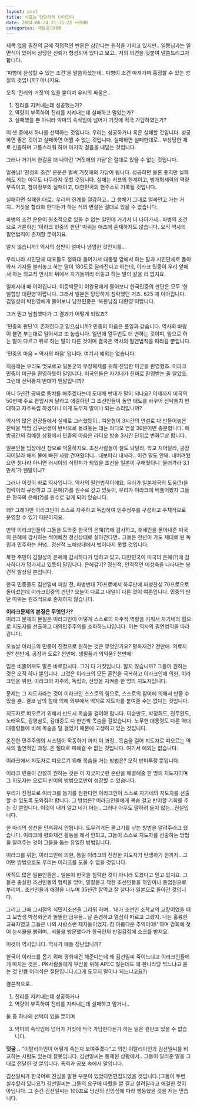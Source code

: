 ```yaml
---
layout: post
title: 서프는 당당하게 나아간다
date: 2004-06-24 21:35:23 +0900
categories: 깨달음의대화
---
```

 제목 없음 필진의 글에 직접적인 반론은 삼간다는 원칙을 가지고 있지만.. 일몽님과는 일면식이 있어서 상당한 신뢰가 형성되어 있다고 보고.. 저의 의견을 덧붙여 말씀드리고자 합니다.    
  
‘파병에 찬성할 수 있는 조건’을 말씀하셨는데.. 파병이 조건 따져가며 흥정할 수 있는 성질의 것입니까? 아니지요.    
  
오직 ‘진리와 거짓’이 있을 뿐이며 우리의 싸움은..    
  
1) 진리를 지켜내는데 성공했는가?   
2) 역량이 부족하여 진리를 지켜내는데 실패하고 말았는가?   
3) 실패했을 뿐 아니라 악마의 속삭임에 넘어가 거짓에 적극 가담하였는가?    
  
이 셋 중에서 하나를 선택하는 것입니다. 우리는 성공하거나 혹은 실패할 것입니다. 성공하면 좋은 것이고 실패하면 어쩔 수 없는 것입니다. 실패하면 실패한대로.. 부상당한 채로 신음하며 고통스러워 하며 마지막 걸음을 내딛는 것입니다.    
  
그러나 거기서 한걸음 더 나아간 ‘거짓에의 가담’은 절대로 있을 수 없는 것입니다.    
  
일몽님! ‘찬성의 조건’ 운운은 벌써 거짓에의 가담이 됩니다. 성공하면 물론 좋지만 실패해도 저는 아무도 나무라지 못할 것입니다. 실패는 서프의 한계이고, 범개혁세력의 역량부족이고, 참여정부의 실패이고, 대한민국의 현주소로 기록될 것입니다.    
  
실패하면 실패한 대로.. 우리의 한계를 절감하고.. 그 생채기 그대로 얼싸안고 가는 거지.. 거짓을 합리화 한다든가 하는 식의 변절은 절대로 있을 수 없습니다.    
  
파병의 조건 운운이 원초적으로 있을 수 없는 일인데 거기서 더 나아가서.. 파병의 조건으로 거론하신 ‘이라크 민중의 판단’ 따위는 애초에 존재하지도 않습니다. 오직 역사의 필연법칙이 존재할 뿐이지요.    
  
알지 않습니까? 역사의 심판이 얼마나 냉엄한 것인지를..    
  
우리나라 시민단체 대표들도 청와대 들어가서 대통령 앞에서 하는 말과 시민단체로 돌아와서 기자들 불러놓고 하는 말이 180도로 달라진다고 하는데, 이라크 민중이 우리 앞에서 하는 외교적 언사와 뒤에서 자기들끼리 터놓고 하는 말이 같을 리 없지요.    
  
일제시대 때 이야깁니다. 이등박문이 이완용에게 물어보니 한국민중의 판단은 모두 ‘한일합방 대환영’이랍니다. 그래서 일본은 당당하게 침략했던 거죠. 625 때 이야깁니다. 김일성이 박헌영에게 물어보니 남한민중은 ‘북한남침 대환영’이랍니다.    
  
그거 믿고 남침했다가 그 결과가 어떻게 되었죠?    
  
‘민중의 판단’이 존재한다고 믿으십니까? 민중의 마음은 풀잎과 같습니다. 역사의 바람이 불면 부는대로 일어서고 또 눕습니다. 일년에 열두번도 더 변하는 것이며, 앞으로 하는 말이 다르고 뒤로 하는 말이 다른 것이며 결국은 역사의 필연법칙을 따라갈 뿐입니다.    
  
‘민중의 마음 = 역사의 마음’ 입니다. 여기서 예외는 없습니다. 
  
  
처음에는 우리도 멋모르고 일본군의 무장해제를 위해 진입한 미군을 환영했죠. 이라크 민중이 미군을 환영하듯이 말입니다. 미국인들은 자기네가 진짜로 환영받는 줄 알았죠. 그런데 신탁통치 반대가 웬말입니까?    
  
아니 5년간 공짜로 통치를 해주겠다는데 도대체 반대가 말이 되나요? 어제까지 미국의 50번째 주로 편입시켜 달라고 애걸하던 그 조선인들이 돌연 태도를 바꾸어 신탁통치 반대하고 자주독립 하겠다니 이게 도무지 말이나 되는 소리입니까?    
  
역사의 많은 현장들에서 실제로 그러했듯이.. 여운형이 3시간의 연설로 다 만들어놓은 찬탁을 백범 김구선생이 반탁으로 돌려놓는 데는 라디오 연설 30분이면 충분합니다. 해방공간의 첨예한 상황에서 민중의 마음은 라디오 방송 3시간 단위로 변화무상 합니다.    
  
일본인들 입장에선 참으로 억울하지요. 조선사람들이 철도 놔달라, 학교 지어달라, 공장 지어달라 해서 물에 빠진 사람 건져줬더니.. 내보따리 내놔라.. 이건 말도 안돼. 내버려뒀으면 청나라 아니면 러시아의 식민지가 되었을 조선을 일본이 구해줬더니 ‘물러가라 3.1만세’가 웬말이냐?    
  
그러나 이것이 바로 역사입니다. 역사의 필연법칙이에요. 우리가 일본제국의 도움(?)을 침략이라 규정하고 그 은혜(?)를 원수로 갚고 있듯이, 우리가 이라크에 베풀어봤자 그들은 한국의 은혜(?)를 원수로 갚게 되어 있습니다.    
  
왜? 그래야만 이라크인이 스스로 자주하고 독립하여 민주정부를 구성하고 주체적으로 운영할 수 있기 때문이지요.    
  
만약 이라크인들이 그들을 도와준 한국의 은혜(?)에 감사하고, 후세인을 몰아내준 미국의 은혜에 감사하는 썩어빠진 정신상태로 살아간다면.. 그들은 천년이 가도 제대로 된 독립과 민주화는 커녕.. 정신적 노예상태에서 벗어나지 못할 것입니다.    
  
북한 주민이 김일성의 은혜에 감사하다가 망하고 있고, 대한민국이 미국의 은혜(?)에 감사하다가 망가지고 있듯이 말입니다. 은혜갚기? 정신적, 인격적인 미성숙을 나타내는 봉건적 발상일 뿐입니다.    
  
한국 민중들도 김선일씨 피살 전, 파병반대 70프로에서 하루만에 파병찬성 70프로으로 돌아섰는데 이라크민중의 판단? 오늘이 다르고 내일이 다른 것이 여론입니다. 민중의 판단 따위는 원초적으로 존재하지 않습니다.    
  
**이라크문제의 본질은 무엇인가?**   
이라크 문제의 본질은 이라크인이 어떻게 스스로의 자주적 역량을 키워서 자기네의 힘으로 지도자를 선출하고 대의민주주의를 소화하느냐입니다. 이는 역사의 필연법칙을 따라갑니다.    
  
오늘날 이라크의 민중이 진정으로 원하는 것은 무엇인가요? 평화재건? 천만에. 의료지원? 천만에. 공장과 도로? 천만에. 생필품과 의약품? 천만에! 
  
  
입은 비뚤어져도 말은 바로합시다. 그거 다 거짓입니다. 알지 않습니까? 그들이 원하는 것은 오직 하나 뿐입니다. 그것은 이라크의 모든 혼란을 극복하고 이라크인에 의한, 이라크인을 위한, 이라크의 자주와, 독립과, 신앙을 지켜줄 한 명의 지도자입니다.    
  
문제는 그 지도자라는 것이 이라크인 스스로의 힘으로, 스스로의 참여에 의해서 만들 수 있을 뿐.. 결코 남의 힘에 의해 외부에서 억지로 지도자를 붙여줄 수는 없다는 것입니다.    
  
지도자로 떠오르기 위해서 반드시 목숨을 걸어야 합니다. 이승만도, 박정희도, 전두환도, 노태우도, 김영삼도, 김대중도 다 한번씩 목숨을 걸었습니다. 노무현 대통령도 다른 역대 대통령들에 비해 목숨을 덜 걸었기 때문에 고생하고 있는 것입니다.    
  
온전한 민주주의의 시스템이 작동하기 까지 이 과정.. 목숨을 걸어 지도자로 떠오르는 역사의 필연적인 과정..은 절대로 피해갈 수 없는 것입니다. 여기서 예외는 없습니다.    
  
이라크에서 지도자로 떠오르기 위해 목숨을 거는 방법은? 오직 반미투쟁 뿐입니다.    
  
이라크 민중이 간절히 원하는 것은 이 지긋지긋한 혼란을 해결해줄 한 명의 지도자이며 그 지도자는 오로지 반미의 방법으로만이 성장할 수 있습니다. 
  
  
우리가 진정으로 이라크를 돕기를 원한다면 이라크인이 스스로 자기네의 지도자를 선출할 수 있도록 도와줘야 합니다. 그 방법은? 이라크인들에게 목숨 걸고 반미할 기회를 주는 것 뿐입니다. 이것이 내가 알고 네가 아는.. 그러나 아무도 말하려 들지 않는.. 진실입니다. 
  
  
한 마리의 생선을 던져줘서 안됩니다. 도우려거든 물고기를 낚는 방법을 알려주라고 했습니다. 이라크에 평화재건 활동을 해서 안되고, 그들이 스스로 지도자를 선출하는 방법을 알려주는 것이 그들을 돕는 유일한 방법입니다.    
  
이라크를 위한, 이라크인에 의한, 통일 이라크의 진정한 지도자가 탄생하기 전까지.. 그 어떤 방법으로도 우리는 이라크를 도울 수 없을 것입니다. 
  
  
아직도 많은 일본인들은.. 일본이 한국을 침략한 것이 아니라 도왔다고 믿고 있지요. 그들은 충실한 조선인들의 협력을 얻어, 말잘듣고 착한 조선인들을 하인이나 종업원으로 부리며.. 조선인들과 애정을 나누며 35년간 잘먹고 잘 살다가 일본으로 돌아간 것입니다.    
  
그리고 그때 그시절의 식민지조선을 그리워 하며.. ‘내가 조선인 소학교의 교장이었을 때 그 모범생 박정희군과 똘똘한 급우들.. 날 존경하고 열심히 따르고 그랬지. 나는 훌륭한 교육자였고 그들은 나의 사랑스런 제자들이었지. 참 아름다운 추억이야!’ 하며 감회에 젖어 눈시울을 붉히며.. 서울을 방문했다가 한국인의 반일감정에 쇼크를 받지요.    
  
이것이 역사입니다. 역사가 애들 장난입니까?    
  
한국이 이라크를 돕기 위해 평화재건 해준다는데 왜 김선일씨 죽이느냐고 이라크인들에게 따지는 것은.. PK사람들에게 부산을 위해 APEC 줬는데도 왜 한나라당 찍느냐고 묻는 것 만큼 어리석은 질문입니다.(그게 도무지 말이나 되느냐고요?)    
  
결론적으로..    
  
1) 진리를 지켜내는데 성공하거나   
2) 역량이 부족하여 진리를 지켜내는데 실패하고 말거나..    
  
둘 중 하나의 선택이 있을 뿐이며    
  
3) 악마의 속삭임에 넘어가 거짓에 적극 가담한다든가 하는 일은 결단코 있을 수 없습니다.    

  
  
**덧글 ..** "이탈리아인이 어떻게 죽는지 보여주겠다"고 외친 이탈리아인과 김선일씨를 비교하는 사람도 있는데 잘못입니다. 김선일씨는 통제된 상황에서.. 그들이 일러준 말을 그대로 전달한 것 뿐입니다. 폭력과 공포 속에서 말입니다.    
  
김선일씨가 한국어로 진심을 말한 부분이 있었다면편집되었을 것입니다.(그들이 두번 실수할리 있나요?) 김선일씨는 그들의 요구에 따랐을 뿐 결코 살려달라고 애걸한 것이 아닙니다. 그 순간 김선일씨는 100프로 당신의 신앙심에 따라 행동했을 것을 저는 믿습니다.
